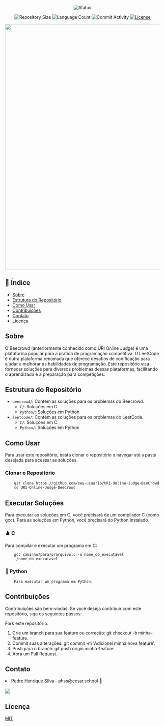 <p align="center">
  <img
    src="https://img.shields.io/badge/Status-Em%20desenvolvimento-green?style=flat-square"
    alt="Status"
  />
</p>


<p align="center">
  <img
    src="https://img.shields.io/github/repo-size/hsspedro/URI-Online-Judge-BeeCrowd?style=flat"
    alt="Repository Size"
  />
  <img
    src="https://img.shields.io/github/languages/count/hsspedro/URI-Online-Judge-BeeCrowd?style=flat&logo=python"
    alt="Language Count"
  />
  <img
    src="https://img.shields.io/github/commit-activity/t/hsspedro/URI-Online-Judge-BeeCrowd?style=flat&logo=github"
    alt="Commit Activity"
  />
  <a href="LICENSE.md"
    ><img
      src="https://img.shields.io/github/license/hsspedro/URI-Online-Judge-BeeCrowd"
      alt="License"
  /></a>
</p>

<p align="center">
  <img
    width="800"
    display="inline-block"
    src="https://encrypted-tbn0.gstatic.com/images?q=tbn:ANd9GcQ7B5V_EDOosScBGn4mVjQ1MiZg6v86IkcK6LK_Zt4Im21IyuhiPNIYUBUFXoIwtGLSjw&usqp=CAU"
  />
</p>

## 📜 Índice

- [Sobre](#sobre)
- [Estrutura do Repositório](#estrutura-do-repositório)
- [Como Usar](#como-usar)
- [Contribuições](#contribuições)
- [Contato](#contato)
- [Licença](#licença)

## Sobre

O Beecrowd (anteriormente conhecido como URI Online Judge) é uma plataforma popular para a prática de programação competitiva. O LeetCode é outra plataforma renomada que oferece desafios de codificação para ajudar a melhorar as habilidades de programação. Este repositório visa fornecer soluções para diversos problemas dessas plataformas, facilitando o aprendizado e a preparação para competições.

## Estrutura do Repositório

- `beecrowd/`: Contém as soluções para os problemas do Beecrowd.
  - `C/`: Soluções em C.
  - `Python/`: Soluções em Python.
- `leetcode/`: Contém as soluções para os problemas do LeetCode.
  - `C/`: Soluções em C.
  - `Python/`: Soluções em Python.

## Como Usar

Para usar este repositório, basta clonar o repositório e navegar até a pasta desejada para acessar as soluções. 

### Clonar o Repositório

```bash
    git clone https://github.com/seu-usuario/URI-Online-Judge-BeeCrowd.git
    cd URI-Online-Judge-BeeCrowd
```

## Executar Soluções
Para executar as soluções em C, você precisará de um compilador C (como gcc). Para as soluções em Python, você precisará do Python instalado.

### ♟️ C
Para compilar e executar um programa em C:
```
    gcc caminho/para/o/arquivo.c -o nome_do_executavel
    ./nome_do_executavel
```

### 🐍 Python
```
    Para executar um programa em Python:
```

## Contribuições
Contribuições são bem-vindas! Se você deseja contribuir com este repositório, siga os seguintes passos:

Fork este repositório.
1. Crie um branch para sua feature ou correção: git checkout -b minha-feature.
2. Commit suas alterações: git commit -m 'Adicionei minha nova feature'.
3. Push para o branch: git push origin minha-feature.
4. Abra um Pull Request.

## Contato

  <li>
    <a href="https://github.com/hsspedro">Pedro Henrique Silva</a> - phss@cesar.school 📩
  </li>

<br>

<a href="https://github.com/hsspedro/hsspedro/graphs/contributors">
  <img src="https://contrib.rocks/image?repo=hsspedro/hsspedro" />
</a>

## Licença

[MIT](https://github.com/hsspedro/URI-Online-Judge-BeeCrowd/LICENSE)
